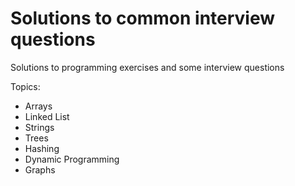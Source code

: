 # Solutions to common interview questions

Solutions to programming exercises and some interview questions

Topics:
<ul><li>Arrays</li>
<li>Linked List</li>
  <li>Strings</li>
  <li>Trees</li>
  <li>Hashing</li>
  <li>Dynamic Programming</li>
  <li>Graphs</li>
</ul>
